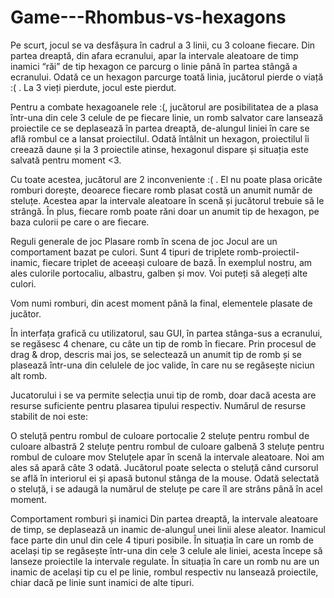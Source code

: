 # Game---Rhombus-vs-hexagons

Pe scurt, jocul se va desfășura în cadrul a 3 linii, cu 3 coloane fiecare. Din partea dreaptă, din afara ecranului, apar la intervale aleatoare de timp inamici “răi” de tip hexagon ce parcurg o linie până în partea stângă a ecranului. Odată ce un hexagon parcurge toată linia, jucătorul pierde o viață :( . La 3 vieți pierdute, jocul este pierdut.

Pentru a combate hexagoanele rele :(, jucătorul are posibilitatea de a plasa într-una din cele 3 celule de pe fiecare linie, un romb salvator care lansează proiectile ce se deplasează în partea dreaptă, de-alungul liniei în care se află rombul ce a lansat proiectilul. Odată întâlnit un hexagon, proiectilul îi creează daune și la 3 proiectile atinse, hexagonul dispare și situația este salvată pentru moment <3.

Cu toate acestea, jucătorul are 2 inconveniente :( . El nu poate plasa oricâte romburi dorește, deoarece fiecare romb plasat costă un anumit număr de steluțe. Acestea apar la intervale aleatoare în scenă și jucătorul trebuie să le strângă. În plus, fiecare romb poate răni doar un anumit tip de hexagon, pe baza culorii pe care o are fiecare.

Reguli generale de joc
Plasare romb în scena de joc
Jocul are un comportament bazat pe culori. Sunt 4 tipuri de triplete romb-proiectil-inamic, fiecare triplet de aceeași culoare de bază. În exemplul nostru, am ales culorile portocaliu, albastru, galben și mov. Voi puteți să alegeți alte culori.

Vom numi romburi, din acest moment până la final, elementele plasate de jucător.

În interfața grafică cu utilizatorul, sau GUI, în partea stânga-sus a ecranului, se regăsesc 4 chenare, cu câte un tip de romb în fiecare. Prin procesul de drag & drop, descris mai jos, se selectează un anumit tip de romb și se plasează într-una din celulele de joc valide, în care nu se regăsește niciun alt romb.

Jucatorului i se va permite selecția unui tip de romb, doar dacă acesta are resurse suficiente pentru plasarea tipului respectiv. Numărul de resurse stabilit de noi este:

O steluță pentru rombul de culoare portocalie
2 steluțe pentru rombul de culoare albastră
2 steluțe pentru rombul de culoare galbenă
3 steluțe pentru rombul de culoare mov
Steluțele apar în scenă la intervale aleatoare. Noi am ales să apară câte 3 odată. Jucătorul poate selecta o steluță când cursorul se află în interiorul ei și apasă butonul stânga de la mouse. Odată selectată o steluță, i se adaugă la numărul de steluțe pe care îl are strâns până în acel moment.

Comportament romburi și inamici
Din partea dreaptă, la intervale aleatoare de timp, se deplasează un inamic de-alungul unei linii alese aleator. Inamicul face parte din unul din cele 4 tipuri posibile. În situația în care un romb de același tip se regăsește într-una din cele 3 celule ale liniei, acesta începe să lanseze proiectile la intervale regulate. În situația în care un romb nu are un inamic de același tip cu el pe linie, rombul respectiv nu lansează proiectile, chiar dacă pe linie sunt inamici de alte tipuri.
